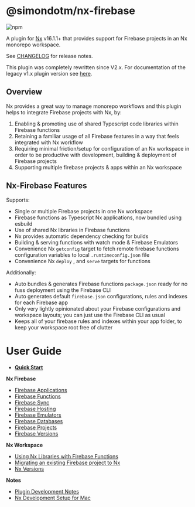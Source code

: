 # @simondotm/nx-firebase

![npm](https://img.shields.io/npm/dw/@simondotm/nx-firebase.svg)

A plugin for [Nx](https://nx.dev) v16.1.1+ that provides support for Firebase projects in an Nx monorepo workspace.

See [CHANGELOG](https://github.com/simondotm/nx-firebase/blob/main/CHANGELOG.md) for release notes.

This plugin was completely rewritten since V2.x. For documentation of the legacy v1.x plugin version see [here](https://github.com/simondotm/nx-firebase/tree/release/v1.1.0).

## Overview

Nx provides a great way to manage monorepo workflows and this plugin helps to integrate Firebase projects with Nx, by:

1. Enabling & promoting use of shared Typescript code libraries within Firebase functions
2. Retaining a familiar usage of all Firebase features in a way that feels integrated with Nx workflow
3. Requiring minimal friction/setup for configuration of an Nx workspace in order to be productive with development, building & deployment of Firebase projects
4. Supporting multiple firebase projects & apps within an Nx workspace

## Nx-Firebase Features

Supports:

- Single or multiple Firebase projects in one Nx workspace
- Firebase functions as Typescript Nx applications, now bundled using esbuild
- Use of shared Nx libraries in Firebase functions
- Nx provides automatic dependency checking for builds
- Building & serving functions with watch mode & Firebase Emulators
- Convenience Nx `getconfig` target to fetch remote firebase functions configuration variables to local `.runtimeconfig.json` file
- Convenience Nx `deploy` , and `serve` targets for functions

Additionally:

- Auto bundles & generates Firebase functions `package.json` ready for no fuss deployment using the Firebase CLI
- Auto generates default `firebase.json` configurations, rules and indexes for each Firebase app
- Only very lightly opinionated about your Firebase configurations and workspace layouts; you can just use the Firebase CLI as usual
- Keeps all of your firebase rules and indexes within your app folder, to keep your workspace root free of clutter

# User Guide

- **[Quick Start](docs/quick-start.md)**

**Nx Firebase**

- [Firebase Applications](docs/nx-firebase-applications.md)
- [Firebase Functions](docs/nx-firebase-functions.md)
- [Firebase Sync](docs/nx-firebase-sync.md)
- [Firebase Hosting](docs/nx-firebase-hosting.md)
- [Firebase Emulators](docs/nx-firebase-emulators.md)
- [Firebase Databases](docs/nx-firebase-databases.md)
- [Firebase Projects](docs/nx-firebase-projects.md)
- [Firebase Versions](docs/firebase-versions.md)

**Nx Workspace**

- [Using Nx Libraries with Firebase Functions](docs/nx-libraries.md)
- [Migrating an existing Firebase project to Nx](docs/nx-migration.md)
- [Nx Versions](docs/nx-versions.md)

**Notes**

- [Plugin Development Notes](docs/nx-plugin-commands.md)
- [Nx Development Setup for Mac](docs/nx-setup-mac.md)
